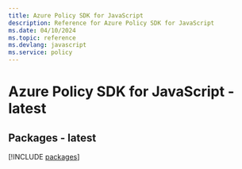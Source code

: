 ```yaml
---
title: Azure Policy SDK for JavaScript
description: Reference for Azure Policy SDK for JavaScript
ms.date: 04/10/2024
ms.topic: reference
ms.devlang: javascript
ms.service: policy
---
```

# Azure Policy SDK for JavaScript - latest
## Packages - latest
[!INCLUDE [packages](policy-index.md)]